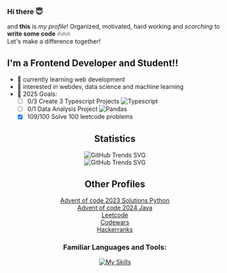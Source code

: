 ### Hi there 😇

and **this** is *my profile*! Organized, motivated, hard working and *scorching* to **write some code** 🔥🔥🔥<br>
Let's make a difference together!

<p></p>

## I'm a Frontend Developer and Student!!
- 🌱 currently learning web development
- 🤔 interested in webdev, data science and machine learning
- 🥅 2025 Goals:
  - [ ] 0/3 Create 3 Typescript Projects ![Typescript](https://img.shields.io/badge/Typescript-black?style=for-the-badge&logo=typescript)
  - [ ] 0/1 Data Analysis Project ![Pandas](https://img.shields.io/badge/Pandas-black?style=for-the-badge&logo=pandas)
  - [x] 109/100 Solve 100 leetcode problems
<div align="center">
  
## Statistics
![GitHub Trends SVG](https://api.githubtrends.io/user/svg/NxtPerfect/langs?time_range=one_year&loc_metric=changed&theme=dark)<br>
![GitHub Trends SVG](https://api.githubtrends.io/user/svg/NxtPerfect/repos?time_range=one_year&loc_metric=changed&theme=dark)<br>

## Other Profiles
[Advent of code 2023 Solutions Python](https://github.com/NxtPerfect/advent_of_code_2023)<br>
[Advent of code 2024 Java](https://github.com/NxtPerfect/advent_2024)<br>
[Leetcode](https://leetcode.com/NxtPerfect/)<br>
[Codewars](https://www.codewars.com/users/NxtPerfect)<br>
[Hackerranks](https://www.hackerrank.com/profile/alakaxan)<br>

<p></p>

### Familiar Languages and Tools:

[![My Skills](https://skillicons.dev/icons?i=js,ts,react,next,html,css,sass,tailwind,python,mysql,postgres,sqlite,figma,nodejs,bun,git,neovim,linux&perline=6)](https://skillicons.dev)

</div>
